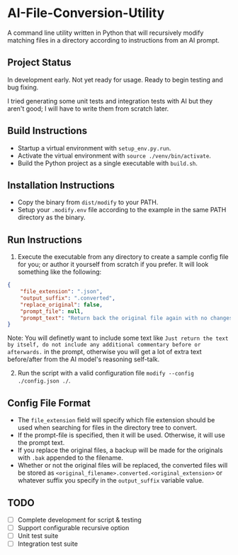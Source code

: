 # AI-File-Conversion-Utility

A command line utility written in Python that will recursively modify matching files in a directory according to instructions from an AI prompt.

## Project Status

In development early. Not yet ready for usage. Ready to begin testing and bug fixing.

I tried generating some unit tests and integration tests with AI but they aren't good; I will have to write them from scratch later.

## Build Instructions
- Startup a virtual environment with `setup_env.py.run`.
- Activate the virtual environment with `source ./venv/bin/activate`.
- Build the Python project as a single executable with `build.sh`.

## Installation Instructions
- Copy the binary from `dist/modify` to your PATH.
- Setup your `.modify.env` file according to the example in the same PATH directory as the binary.

## Run Instructions
1. Execute the executable from any directory to create a sample config file for you; or author it yourself from scratch if you prefer. It will look something like the following:

```json
{
    "file_extension": ".json",
    "output_suffix": ".converted",
    "replace_original": false,
    "prompt_file": null,
    "prompt_text": "Return back the original file again with no changes. Just return the text by itself, do not include any additional commentary before or afterwards.",
}
```

Note: You will definetly want to include some text like `Just return the text by itself, do not include any additional commentary before or afterwards.` in the prompt, otherwise you will get a lot of extra text before/after from the AI model's reasoning self-talk.

2. Run the script with a valid configuration file `modify --config ./config.json ./`.

## Config File Format
- The `file_extension` field will specify which file extension should be used when searching for files in the directory tree to convert.
- If the prompt-file is specified, then it will be used. Otherwise, it will use the prompt text.
- If you replace the original files, a backup will be made for the originals with `.bak` appended to the filename.
- Whether or not the original files will be replaced, the converted files will be stored as `<original_filename>.converted.<original_extension>` or whatever suffix you specify in the `output_suffix` variable value.

## TODO
- [ ] Complete development for script & testing
- [ ] Support configurable recursive option
- [ ] Unit test suite
- [ ] Integration test suite
